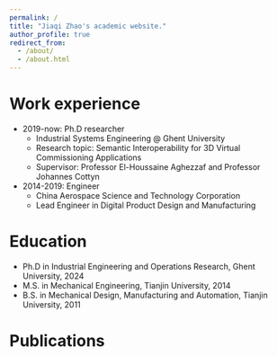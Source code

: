 ```yaml
---
permalink: /
title: "Jiaqi Zhao's academic website."
author_profile: true
redirect_from: 
  - /about/
  - /about.html
---
```


Work experience
======
* 2019-now: Ph.D researcher
  * Industrial Systems Engineering @ Ghent University
  * Research topic: Semantic Interoperability for 3D Virtual Commissioning Applications
  * Supervisor: Professor El-Houssaine Aghezzaf and Professor Johannes Cottyn
* 2014-2019: Engineer
  * China Aerospace Science and Technology Corporation
  * Lead Engineer in Digital Product Design and Manufacturing
 
Education
======
* Ph.D in Industrial Engineering and Operations Research, Ghent University, 2024
* M.S. in Mechanical Engineering, Tianjin University, 2014
* B.S. in Mechanical Design, Manufacturing and Automation, Tianjin University, 2011
  
Publications
======

